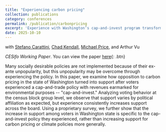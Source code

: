```yaml
---
title: "Experiencing carbon pricing"
collection: publications
category: conferences
permalink: /publication/carbonpricing
excerpt: 'Experience with Washington’s cap-and-invest program transformed initial opposition to carbon pricing into broader support for the policy. Voter data and survey evidence show that firsthand experience, rather than ideology, drove this shift—boosting approval specifically for the policy voters lived under.'
date: 2025-10-10
---
```


with [Stefano Carattini](https://sites.google.com/site/stefanocarattini/), [Chad Kendall](https://sites.google.com/site/chadwkendall/home), [Michael Price](https://culverhouse.ua.edu/people/michael-price/), and Arthur Vu

_CESifo Working Paper_. You can view the paper [here](https://www.ifo.de/en/cesifo/publications/2025/working-paper/experiencing-carbon-pricing){: .btn} 

Many socially desirable policies are not implemented because of their ex-ante unpopularity, but this unpopularity may be overcome through experiencing the policy. In this paper, we examine how opposition to carbon pricing in the state of Washington turned into support after voters experienced a cap-and-trade policy with revenues earmarked for environmental purposes -- "cap-and-invest." Analyzing voting behavior at the census block group level, we observe that support varies by political affiliation as expected, but experience consistently increases support across the board. Using a proprietary survey, we further show that the increase in support among voters in Washington state is specific to the cap-and-invest policy they experienced, rather than increasing support for carbon pricing or climate policies more generally.
